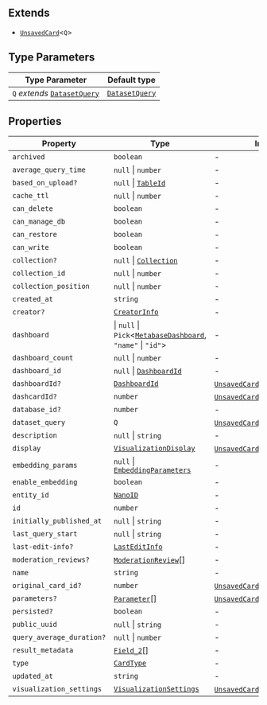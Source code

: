 ## Extends

- [`UnsavedCard`](UnsavedCard.md)\<`Q`\>

## Type Parameters

| Type Parameter | Default type |
| ------ | ------ |
| `Q` *extends* [`DatasetQuery`](DatasetQuery.md) | [`DatasetQuery`](DatasetQuery.md) |

## Properties

| Property | Type | Inherited from |
| ------ | ------ | ------ |
| <a id="archived"></a> `archived` | `boolean` | - |
| <a id="average_query_time"></a> `average_query_time` | `null` \| `number` | - |
| <a id="based_on_upload"></a> `based_on_upload?` | `null` \| [`TableId`](TableId.md) | - |
| <a id="cache_ttl"></a> `cache_ttl` | `null` \| `number` | - |
| <a id="can_delete"></a> `can_delete` | `boolean` | - |
| <a id="can_manage_db"></a> `can_manage_db` | `boolean` | - |
| <a id="can_restore"></a> `can_restore` | `boolean` | - |
| <a id="can_write"></a> `can_write` | `boolean` | - |
| <a id="collection"></a> `collection?` | `null` \| [`Collection`](Collection.md) | - |
| <a id="collection_id"></a> `collection_id` | `null` \| `number` | - |
| <a id="collection_position"></a> `collection_position` | `null` \| `number` | - |
| <a id="created_at"></a> `created_at` | `string` | - |
| <a id="creator"></a> `creator?` | [`CreatorInfo`](CreatorInfo.md) | - |
| <a id="dashboard"></a> `dashboard` | \| `null` \| `Pick`\<[`MetabaseDashboard`](../MetabaseDashboard.md), `"name"` \| `"id"`\> | - |
| <a id="dashboard_count"></a> `dashboard_count` | `null` \| `number` | - |
| <a id="dashboard_id"></a> `dashboard_id` | `null` \| [`DashboardId`](DashboardId.md) | - |
| <a id="dashboardid"></a> `dashboardId?` | [`DashboardId`](DashboardId.md) | [`UnsavedCard`](UnsavedCard.md).[`dashboardId`](UnsavedCard.md#dashboardid) |
| <a id="dashcardid"></a> `dashcardId?` | `number` | [`UnsavedCard`](UnsavedCard.md).[`dashcardId`](UnsavedCard.md#dashcardid) |
| <a id="database_id"></a> `database_id?` | `number` | - |
| <a id="dataset_query"></a> `dataset_query` | `Q` | [`UnsavedCard`](UnsavedCard.md).[`dataset_query`](UnsavedCard.md#dataset_query) |
| <a id="description"></a> `description` | `null` \| `string` | - |
| <a id="display"></a> `display` | [`VisualizationDisplay`](VisualizationDisplay.md) | [`UnsavedCard`](UnsavedCard.md).[`display`](UnsavedCard.md#display) |
| <a id="embedding_params"></a> `embedding_params` | `null` \| [`EmbeddingParameters`](EmbeddingParameters.md) | - |
| <a id="enable_embedding"></a> `enable_embedding` | `boolean` | - |
| <a id="entity_id"></a> `entity_id` | [`NanoID`](NanoID.md) | - |
| <a id="id"></a> `id` | `number` | - |
| <a id="initially_published_at"></a> `initially_published_at` | `null` \| `string` | - |
| <a id="last_query_start"></a> `last_query_start` | `null` \| `string` | - |
| <a id="last-edit-info"></a> `last-edit-info?` | [`LastEditInfo`](LastEditInfo.md) | - |
| <a id="moderation_reviews"></a> `moderation_reviews?` | [`ModerationReview`](ModerationReview.md)[] | - |
| <a id="name"></a> `name` | `string` | - |
| <a id="original_card_id"></a> `original_card_id?` | `number` | [`UnsavedCard`](UnsavedCard.md).[`original_card_id`](UnsavedCard.md#original_card_id) |
| <a id="parameters"></a> `parameters?` | [`Parameter`](Parameter.md)[] | [`UnsavedCard`](UnsavedCard.md).[`parameters`](UnsavedCard.md#parameters) |
| <a id="persisted"></a> `persisted?` | `boolean` | - |
| <a id="public_uuid"></a> `public_uuid` | `null` \| `string` | - |
| <a id="query_average_duration"></a> `query_average_duration?` | `null` \| `number` | - |
| <a id="result_metadata"></a> `result_metadata` | [`Field_2`](Field_2.md)[] | - |
| <a id="type"></a> `type` | [`CardType`](CardType.md) | - |
| <a id="updated_at"></a> `updated_at` | `string` | - |
| <a id="visualization_settings"></a> `visualization_settings` | [`VisualizationSettings`](VisualizationSettings.md) | [`UnsavedCard`](UnsavedCard.md).[`visualization_settings`](UnsavedCard.md#visualization_settings) |
